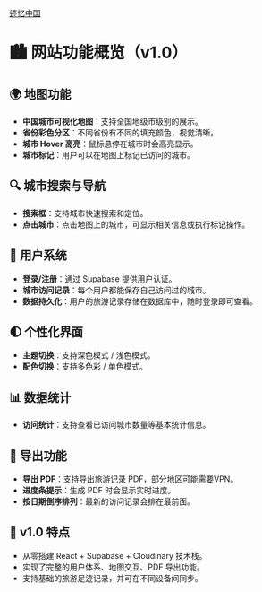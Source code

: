 [迹忆中国](https://zxytd.top/)

# 🏙️ 网站功能概览（v1.0）

## 🌍 地图功能
- **中国城市可视化地图**：支持全国地级市级别的展示。
- **省份彩色分区**：不同省份有不同的填充颜色，视觉清晰。
- **城市 Hover 高亮**：鼠标悬停在城市时会高亮显示。
- **城市标记**：用户可以在地图上标记已访问的城市。


## 🔍 城市搜索与导航
- **搜索框**：支持城市快速搜索和定位。
- **点击城市**：点击地图上的城市，可显示相关信息或执行标记操作。


## 👤 用户系统
- **登录/注册**：通过 Supabase 提供用户认证。
- **城市访问记录**：每个用户都能保存自己访问过的城市。
- **数据持久化**：用户的旅游记录存储在数据库中，随时登录即可查看。


## 🌓 个性化界面
- **主题切换**：支持深色模式 / 浅色模式。
- **配色切换**：支持多色彩 / 单色模式。


## 📊 数据统计
- **访问统计**：支持查看已访问城市数量等基本统计信息。


## 📄 导出功能
- **导出 PDF**：支持导出旅游记录 PDF，部分地区可能需要VPN。
- **进度条提示**：生成 PDF 时会显示实时进度。
- **按日期倒序排列**：最新的访问记录会排在最前面。


## 🚀 v1.0 特点
- 从零搭建 React + Supabase + Cloudinary 技术栈。
- 实现了完整的用户体系、地图交互、PDF 导出功能。
- 支持基础的旅游足迹记录，并可在不同设备间同步。
